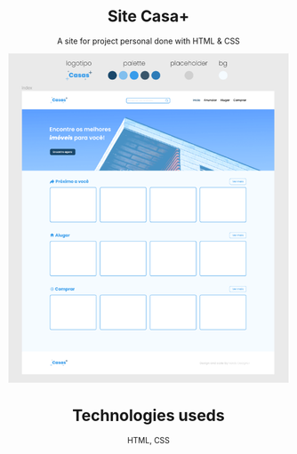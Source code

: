 <div align="center">
  <h1> Site Casa+ </h1>
  <p> A site  for project personal done with HTML & CSS </p>
  <img src="/Casa+/to-readme/screenshot.png">
  <h1> Technologies useds </h1>
  <p> HTML, CSS </p>
</div>
